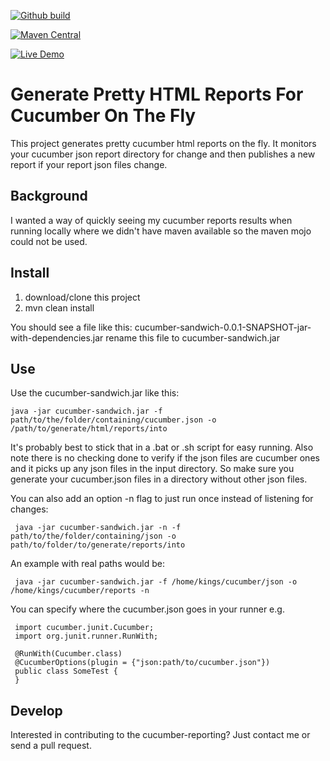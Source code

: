 [![Github build](https://github.com/damianszczepanik/cucumber-sandwich/actions/workflows/build.yml/badge.svg?branch=master)](https://github.com/damianszczepanik/cucumber-sandwich/actions/workflows/build.yml)

[![Maven Central](https://img.shields.io/maven-central/v/net.masterthought/cucumber-sandwich.svg)](http://search.maven.org/#search|gav|1|g%3A%22net.masterthought%22%20AND%20a%3A%22cucumber-sandwich%22)

[![Live Demo](https://img.shields.io/badge/Live%20Demo-Online-blue.svg)](https://damianszczepanik.github.io/cucumber-html-reports/overview-features.html)

# Generate Pretty HTML Reports For Cucumber On The Fly

This project generates pretty cucumber html reports on the fly. It monitors your cucumber json report directory for change and then publishes a new report if your report json files change.

## Background

I wanted a way of quickly seeing my cucumber reports results when running locally where we didn't have maven available so the maven mojo could not be used.

## Install

1. download/clone this project
2. mvn clean install

You should see a file like this: cucumber-sandwich-0.0.1-SNAPSHOT-jar-with-dependencies.jar
rename this file to cucumber-sandwich.jar

## Use

Use the cucumber-sandwich.jar like this:

    java -jar cucumber-sandwich.jar -f path/to/the/folder/containing/cucumber.json -o /path/to/generate/html/reports/into

It's probably best to stick that in a .bat or .sh script for easy running. Also note there is no checking done to verify if the json files are cucumber ones and it picks up any json files in the input directory. So make sure you generate your cucumber.json files in a directory without other json files.

You can also add an option -n flag to just run once instead of listening for changes:

     java -jar cucumber-sandwich.jar -n -f path/to/the/folder/containing/json -o path/to/folder/to/generate/reports/into

An example with real paths would be:

     java -jar cucumber-sandwich.jar -f /home/kings/cucumber/json -o /home/kings/cucumber/reports -n



You can specify where the cucumber.json goes in your runner e.g.

     import cucumber.junit.Cucumber;
     import org.junit.runner.RunWith;

     @RunWith(Cucumber.class)
     @CucumberOptions(plugin = {"json:path/to/cucumber.json"})
     public class SomeTest {
     }


## Develop

Interested in contributing to the cucumber-reporting? Just contact me or send a pull request.
